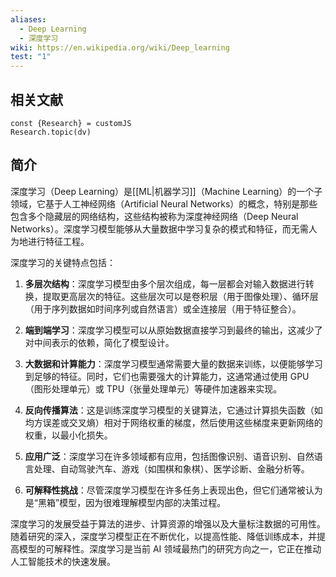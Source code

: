 ```yaml
---
aliases:
  - Deep Learning
  - 深度学习
wiki: https://en.wikipedia.org/wiki/Deep_learning
test: "1"
---
```

## 相关文献

```dataviewjs
const {Research} = customJS
Research.topic(dv)
```
 

## 简介

 深度学习（Deep Learning）是[[ML|机器学习]]（Machine Learning）的一个子领域，它基于人工神经网络（Artificial Neural Networks）的概念，特别是那些包含多个隐藏层的网络结构，这些结构被称为深度神经网络（Deep Neural Networks）。深度学习模型能够从大量数据中学习复杂的模式和特征，而无需人为地进行特征工程。

深度学习的关键特点包括：

1. **多层次结构**：深度学习模型由多个层次组成，每一层都会对输入数据进行转换，提取更高层次的特征。这些层次可以是卷积层（用于图像处理）、循环层（用于序列数据如时间序列或自然语言）或全连接层（用于特征整合）。

2. **端到端学习**：深度学习模型可以从原始数据直接学习到最终的输出，这减少了对中间表示的依赖，简化了模型设计。

3. **大数据和计算能力**：深度学习模型通常需要大量的数据来训练，以便能够学习到足够的特征。同时，它们也需要强大的计算能力，这通常通过使用 GPU（图形处理单元）或 TPU（张量处理单元）等硬件加速器来实现。

4. **反向传播算法**：这是训练深度学习模型的关键算法，它通过计算损失函数（如均方误差或交叉熵）相对于网络权重的梯度，然后使用这些梯度来更新网络的权重，以最小化损失。

5. **应用广泛**：深度学习在许多领域都有应用，包括图像识别、语音识别、自然语言处理、自动驾驶汽车、游戏（如围棋和象棋）、医学诊断、金融分析等。

6. **可解释性挑战**：尽管深度学习模型在许多任务上表现出色，但它们通常被认为是“黑箱”模型，因为很难理解模型内部的决策过程。

深度学习的发展受益于算法的进步、计算资源的增强以及大量标注数据的可用性。随着研究的深入，深度学习模型正在不断优化，以提高性能、降低训练成本，并提高模型的可解释性。深度学习是当前 AI 领域最热门的研究方向之一，它正在推动人工智能技术的快速发展。